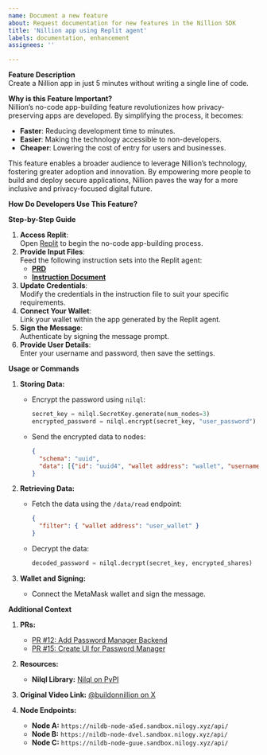 ```yaml
---
name: Document a new feature
about: Request documentation for new features in the Nillion SDK
title: 'Nillion app using Replit agent'
labels: documentation, enhancement
assignees: ''

---
```

**Feature Description**  
Create a Nillion app in just 5 minutes without writing a single line of code.

**Why is this Feature Important?**  
Nillion’s no-code app-building feature revolutionizes how privacy-preserving apps are developed. By simplifying the process, it becomes:  
- **Faster**: Reducing development time to minutes.  
- **Easier**: Making the technology accessible to non-developers.  
- **Cheaper**: Lowering the cost of entry for users and businesses.  

This feature enables a broader audience to leverage Nillion’s technology, fostering greater adoption and innovation. By empowering more people to build and deploy secure applications, Nillion paves the way for a more inclusive and privacy-focused digital future.

**How Do Developers Use This Feature?**  

**Step-by-Step Guide** 

1. **Access Replit**:  
   Open [Replit](https://replit.com/~) to begin the no-code app-building process.  
2. **Provide Input Files**:  
   Feed the following instruction sets into the Replit agent:  
   - **[PRD](https://raw.githubusercontent.com/deepugami/nillion-docs/refs/heads/main/.github/ISSUE_TEMPLATE/PRD.txt)**  
   - **[Instruction Document](https://raw.githubusercontent.com/deepugami/nillion-docs/refs/heads/main/.github/ISSUE_TEMPLATE/instruction.md)**  
3. **Update Credentials**:  
   Modify the credentials in the instruction file to suit your specific requirements.  
4. **Connect Your Wallet**:  
   Link your wallet within the app generated by the Replit agent.  
5. **Sign the Message**:  
   Authenticate by signing the message prompt.  
6. **Provide User Details**:  
   Enter your username and password, then save the settings.

**Usage or Commands**  
1. **Storing Data:**  
   - Encrypt the password using `nilql`:
     ```python
     secret_key = nilql.SecretKey.generate(num_nodes=3)
     encrypted_password = nilql.encrypt(secret_key, "user_password")
     ```
   - Send the encrypted data to nodes:
     ```json
     {
       "schema": "uuid",
       "data": [{"id": "uuid4", "wallet address": "wallet", "username": "user", "password": "encrypted_password", "service": "service_name"}]
     }
     ```

2. **Retrieving Data:**  
   - Fetch the data using the `/data/read` endpoint:
     ```json
     {
       "filter": { "wallet address": "user_wallet" }
     }
     ```
   - Decrypt the data:
     ```python
     decoded_password = nilql.decrypt(secret_key, encrypted_shares)
     ```

3. **Wallet and Signing:**  
   - Connect the MetaMask wallet and sign the message.

**Additional Context**  

1. **PRs:**  
   - [PR #12: Add Password Manager Backend](https://github.com/NillionNetwork/nillion-docs/pull/12)  
   - [PR #15: Create UI for Password Manager](https://github.com/NillionNetwork/nillion-docs/pull/15)

2. **Resources:**  
   - **Nilql Library:** [Nilql on PyPI](https://pypi.org/project/nilql/)

3. **Original Video Link:** [@buildonnillion on X](https://x.com/buildonnillion/status/1879967499405652109)

4. **Node Endpoints:**  
   - **Node A:** `https://nildb-node-a5ed.sandbox.nilogy.xyz/api/`  
   - **Node B:** `https://nildb-node-dvel.sandbox.nilogy.xyz/api/`  
   - **Node C:** `https://nildb-node-guue.sandbox.nilogy.xyz/api/`

